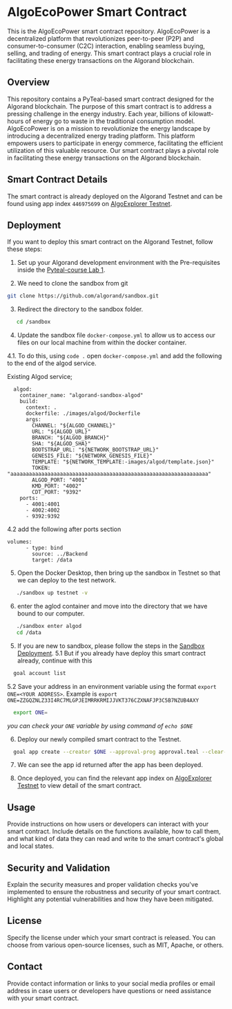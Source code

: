 # AlgoEcoPower Smart Contract 

This is the AlgoEcoPower smart contract repository. AlgoEcoPower is a decentralized platform that revolutionizes peer-to-peer (P2P) and consumer-to-consumer (C2C) interaction, enabling seamless buying, selling, and trading of energy. This smart contract plays a crucial role in facilitating these energy transactions on the Algorand blockchain.

## Overview
This repository contains a PyTeal-based smart contract designed for the Algorand blockchain. 
The purpose of this smart contract is to address a pressing challenge in the energy industry. 
Each year, billions of kilowatt-hours of energy go to waste in the traditional consumption model. 
AlgoEcoPower is on a mission to revolutionize the energy landscape by introducing a decentralized energy trading platform. 
This platform empowers users to participate in energy commerce, facilitating the efficient utilization of this valuable resource.
Our smart contract plays a pivotal role in facilitating these energy transactions on the Algorand blockchain.

## Smart Contract Details

The smart contract is already deployed on the Algorand Testnet and can be found using app index `446975699` on [AlgoExplorer Testnet](https://testnet.algoexplorer.io/).

## Deployment

If you want to deploy this smart contract on the Algorand Testnet, follow these steps:

1. Set up your Algorand development environment with the Pre-requisites inside the [Pyteal-course Lab 1](https://github.com/Algo-Hub-io/pyteal-course/tree/main/Lab1).

2. We need to clone the sandbox from git

```bash
git clone https://github.com/algorand/sandbox.git
```

3. Redirect the directory to the sandbox folder.

```bash
   cd /sandbox
```

4. Update the sandbox file `docker-compose.yml` to allow us to access our files on our local machine from within the docker container.

  4.1. To do this, using `code .` open `docker-compose.yml` and add the following to the end of the algod service.

Existing Algod service;
```
  algod:
    container_name: "algorand-sandbox-algod"
    build:
      context: .
      dockerfile: ./images/algod/Dockerfile
      args:
        CHANNEL: "${ALGOD_CHANNEL}"
        URL: "${ALGOD_URL}"
        BRANCH: "${ALGOD_BRANCH}"
        SHA: "${ALGOD_SHA}"
        BOOTSTRAP_URL: "${NETWORK_BOOTSTRAP_URL}"
        GENESIS_FILE: "${NETWORK_GENESIS_FILE}"
        TEMPLATE: "${NETWORK_TEMPLATE:-images/algod/template.json}"
        TOKEN: "aaaaaaaaaaaaaaaaaaaaaaaaaaaaaaaaaaaaaaaaaaaaaaaaaaaaaaaaaaaaaaaa"
        ALGOD_PORT: "4001"
        KMD_PORT: "4002"
        CDT_PORT: "9392"
    ports:
      - 4001:4001
      - 4002:4002
      - 9392:9392
```

4.2 add the following after ports section

```
volumes:
      - type: bind
        source: ../Backend
        target: /data
```

5. Open the Docker Desktop, then bring up the sandbox in Testnet so that we can deploy to the test network.

```bash
   ./sandbox up testnet -v
```

6. enter the aglod container and move into the directory that we have bound to our computer.

```bash
   ./sandbox enter algod
   cd /data
```

5. If you are new to sandbox, please follow the steps in the [Sandbox Deployment](https://github.com/Algo-Hub-io/pyteal-course/blob/main/Lab2/sandboxDeploy.md).
   5.1 But if you already have deploy this smart contract already, continue with this
```bash
  goal account list
```
  5.2 Save your address in an environment variable using the format `export ONE=<YOUR ADDRESS>`. Example is `export ONE=ZZGQZNLZ33I4RC7MLGPJEIMRRKRMIJJVKT376CZXNAFJP3C5B7NZUB4AXY` 
```bash
  export ONE=
```
*you can check your `ONE` variable by using command of `echo $ONE`*
   
6. Deploy our newly compiled smart contract to the Testnet.

```bash
  goal app create --creator $ONE --approval-prog approval.teal --clear-prog clear.teal --global-ints 8 --global-byteslices 0 --local-ints 4 --local-byteslices 0
```

7. We can see the app id returned after the app has been deployed.

8. Once deployed, you can find the relevant app index on [AlgoExplorer Testnet](https://testnet.algoexplorer.io/) to view detail of the smart contract.

## Usage

Provide instructions on how users or developers can interact with your smart contract. Include details on the functions available, how to call them, and what kind of data they can read and write to the smart contract's global and local states.

## Security and Validation

Explain the security measures and proper validation checks you've implemented to ensure the robustness and security of your smart contract. Highlight any potential vulnerabilities and how they have been mitigated.

## License

Specify the license under which your smart contract is released. You can choose from various open-source licenses, such as MIT, Apache, or others.

## Contact

Provide contact information or links to your social media profiles or email address in case users or developers have questions or need assistance with your smart contract.
